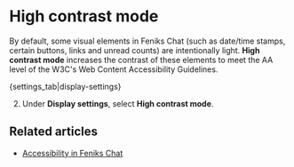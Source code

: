 # High contrast mode

By default, some visual elements in Feniks Chat (such as date/time stamps, certain
buttons, links and unread counts) are intentionally light. **High contrast mode**
increases the contrast of these elements to meet the AA level of the
W3C's Web Content Accessibility Guidelines.

{settings_tab|display-settings}

2. Under **Display settings**, select **High contrast mode**.

## Related articles

* [Accessibility in Feniks Chat](https://zulip.readthedocs.io/en/latest/subsystems/accessibility.html)
